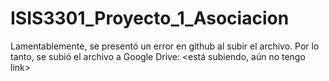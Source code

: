 # ISIS3301_Proyecto_1_Asociacion
Lamentablemente, se presentó un error en github al subir el archivo. Por lo tanto, se subió el archivo a Google Drive:
<está subiendo, aún no tengo link>
